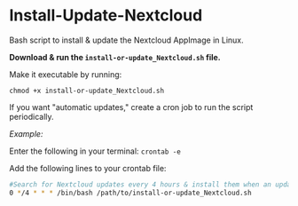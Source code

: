 # Install-Update-Nextcloud
Bash script to install &amp; update the Nextcloud AppImage in Linux.

**Download & run the `install-or-update_Nextcloud.sh` file.**

Make it executable by running: 

`chmod +x install-or-update_Nextcloud.sh`

If you want "automatic updates," create a cron job to run the script periodically.

*Example:*

Enter the following in your terminal:
`crontab -e`

Add the following lines to your crontab file:
```bash
#Search for Nextcloud updates every 4 hours & install them when an update is available.
0 */4 * * * /bin/bash /path/to/install-or-update_Nextcloud.sh
```
